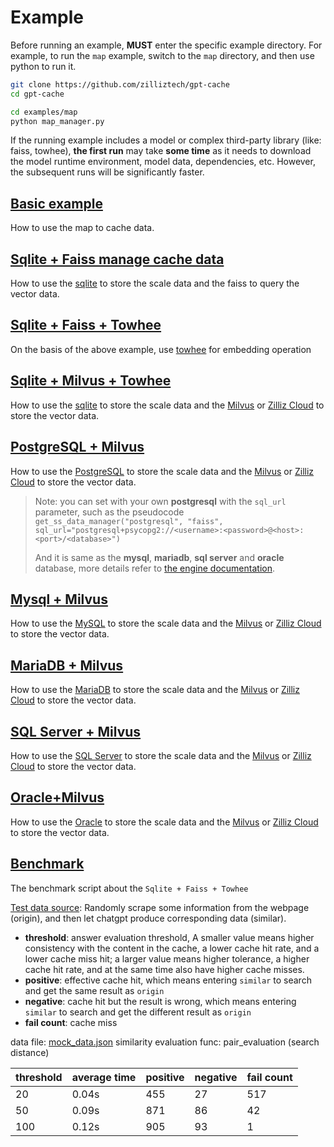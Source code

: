 # Example

Before running an example, **MUST** enter the specific example directory. For example, to run the `map` example, switch to the `map` directory, and then use python to run it.

```bash
git clone https://github.com/zilliztech/gpt-cache
cd gpt-cache

cd examples/map
python map_manager.py
```

If the running example includes a model or complex third-party library (like: faiss, towhee), **the first run** may take **some time** as it needs to download the model runtime environment, model data, dependencies, etc. However, the subsequent runs will be significantly faster.

## [Basic example](map/map.py)

How to use the map to cache data.

## [Sqlite + Faiss manage cache data](sqlite_faiss_mock/sqlite_faiss_mock.py)

How to use the [sqlite](https://www.sqlite.org/index.html) to store the scale data and the faiss to query the vector data.

## [Sqlite + Faiss + Towhee](sqlite_faiss_towhee/sqlite_faiss_towhee.py)

On the basis of the above example, use [towhee](https://towhee.io/) for embedding operation

## [Sqlite + Milvus + Towhee](sqlite_milvus_mock/sqlite_milvus_mock.py)

How to use the [sqlite](https://www.sqlite.org/index.html) to store the scale data and the [Milvus](https://milvus.io/docs) or [Zilliz Cloud](https://cloud.zilliz.com/) to store the vector data.

## [PostgreSQL + Milvus](postgresql_milvus_mock/postgresql_milvus_mock.py)

How to use the [PostgreSQL](https://www.postgresql.org/) to store the scale data and the [Milvus](https://milvus.io/docs) or [Zilliz Cloud](https://cloud.zilliz.com/) to store the vector data.

> Note: you can set with your own **postgresql** with the `sql_url` parameter, such as the pseudocode `get_ss_data_manager("postgresql", "faiss", sql_url="postgresql+psycopg2://<username>:<password>@<host>:<port>/<database>")`
>
> And it is same as the **mysql**, **mariadb**, **sql server** and **oracle** database, more details refer to [the engine documentation](https://docs.sqlalchemy.org/en/20/core/engines.html#supported-databases).

## [Mysql + Milvus](mysql_milvus_mock/mysql_milvus_mock.py)

How to use the [MySQL](https://www.mysql.com/) to store the scale data and the [Milvus](https://milvus.io/docs) or [Zilliz Cloud](https://cloud.zilliz.com/) to store the vector data.

## [MariaDB + Milvus](mariadb_milvus_mock/mariadb_milvus_mock.py)

How to use the [MariaDB](https://mariadb.org/) to store the scale data and the [Milvus](https://milvus.io/docs) or [Zilliz Cloud](https://cloud.zilliz.com/) to store the vector data.

## [SQL Server + Milvus](mssql_milvus_mock/mssql_milvus_mock.py)

How to use the [SQL Server](https://www.microsoft.com/en-us/sql-server/) to store the scale data and the [Milvus](https://milvus.io/docs) or [Zilliz Cloud](https://cloud.zilliz.com/) to store the vector data.

## [Oracle+Milvus](oracle_milvus_mock/oracle_milvus_mock.py)

How to use the [Oracle](https://www.oracle.com/) to store the scale data and the [Milvus](https://milvus.io/docs) or [Zilliz Cloud](https://cloud.zilliz.com/) to store the vector data.

## [Benchmark](benchmark/benchmark_sqlite_faiss_towhee.py)

The benchmark script about the `Sqlite + Faiss + Towhee`

[Test data source](benchmark/mock_data.json): Randomly scrape some information from the webpage (origin), and then let chatgpt produce corresponding data (similar).

- **threshold**: answer evaluation threshold, A smaller value means higher consistency with the content in the cache, a lower cache hit rate, and a lower cache miss hit; a larger value means higher tolerance, a higher cache hit rate, and at the same time also have higher cache misses.
- **positive**: effective cache hit, which means entering `similar` to search and get the same result as `origin`
- **negative**: cache hit but the result is wrong, which means entering `similar` to search and get the different result as `origin`
- **fail count**: cache miss

data file: [mock_data.json](benchmark/mock_data.json)
similarity evaluation func: pair_evaluation (search distance)

 | threshold | average time | positive | negative | fail count |
|-----------|--------------|----------|----------|------------|
| 20        | 0.04s        | 455      | 27       | 517        |
| 50        | 0.09s        | 871      | 86       | 42         |
| 100       | 0.12s        | 905      | 93       | 1          |
